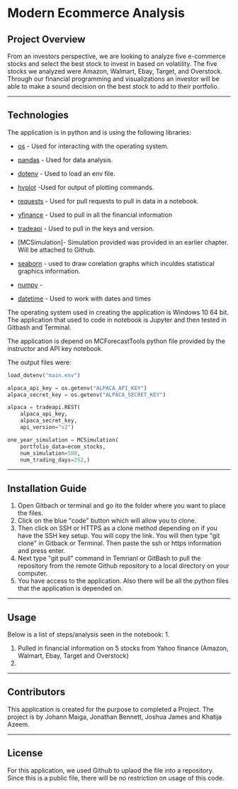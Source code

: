 # Modern Ecommerce Analysis
## Project Overview

From an investors perspective, we are looking to analyze five e-commerce stocks and select the best stock to invest in based on volatility. The five stocks we analyzed were Amazon, Walmart, Ebay, Target, and Overstock. Through our financial programming and visualizations an investor will be able to make a sound decision on the best stock to add to their portfolio. 

---

## Technologies

The application is in python and is using the following libraries:

* [os](https://www.geeksforgeeks.org/os-module-python-examples/) - Used for interacting with the operating system.

* [pandas](https://www.learnpython.org/en/Pandas_Basics) - Used for data analysis.

* [dotenv](https://github.com/theskumar/python-dotenv) - Used to load an env file.

* [hvplot](https://hvplot.holoviz.org/) -Used for output of plotting commands.

* [requests](https://realpython.com/python-requests/) - Used for pull requests to pull in data in a notebook.

* [yfinance](https://algotrading101.com/learn/yfinance-guide/) - Used to pull in all the financial information

* [tradeapi](https://github.com/alpacahq/alpaca-trade-api-python) - Used to pull in the keys and version.

* [MCSimulation]- Simulation provided was provided in an earlier chapter. Will be attached to Github.

* [seaborn](https://www.section.io/engineering-education/seaborn-tutorial/) - used to draw corelation graphs which inculdes statistical graphics information.

* [numpy](https://numpy.org/doc/stable/user/whatisnumpy.html) - 

* [datetime](https://www.programiz.com/python-programming/datetime) - Used to work with dates and times


The operating system used in creating the application is Windows 10 64 bit. The application that used to code in notebook is Jupyter and then tested in Gitbash and Terminal. 

The application is depend on MCForecastTools python file provided by the instructor and API key notebook. 

The output files were:

```python
load_dotenv("main.env")
```
```python
alpaca_api_key = os.getenv("ALPACA_API_KEY")
alpaca_secret_key = os.getenv("ALPACA_SECRET_KEY")
```
```python
alpaca = tradeapi.REST(
    alpaca_api_key,
    alpaca_secret_key,
    api_version="v2")
```
```python
one_year_simulation = MCSimulation(
    portfolio_data=ecom_stocks,
    num_simulation=500,
    num_trading_days=252,)
```
---

## Installation Guide

1. Open Gitbach or terminal and go ito the folder where you want to place the files.
2. Click on the blue "code" button which will allow you to clone.![<Code button in Github>]()
3. Then click on SSH or HTTPS as a clone method depending on if you have the SSH key setup. You will copy the link. You will then type "git clone" in Gitback or Terminal. Then paste the ssh or https information and press enter.
4. Next type "git pull" command in Temrianl or GitBash to pull the repository from the remote Github repository to a local directory on your computer.
5. You have access to the application. Also there will be all the python files that the application is depended on. 

---

## Usage

Below is a list of steps/analysis seen in the notebook:
1. 
1. Pulled in financial information on 5 stocks from Yahoo finance (Amazon, Walmart, Ebay, Target and Overstock)
2. 
---

## Contributors

This application is created for the purpose to completed a Project. The project is by Johann Maiga, Jonathan Bennett, Joshua James and Khatija Azeem. 

---

## License

For this application, we used Github to uplaod the file into a repository. Since this is a public file, there will be no restriction on usage of this code. 